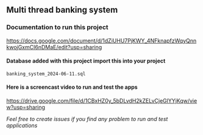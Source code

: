 ## Multi thread banking system

### Documentation to run this project
https://docs.google.com/document/d/1dZiUHU7PjKWY_4NFknapfzWqyQnnkwojGxmCI6nDMaE/edit?usp=sharing

#### Database added with this project import this into your project

`banking_system_2024-06-11.sql`

#### Here is a screencast video to run and test the apps
https://drive.google.com/file/d/1CBxHZ0y_5bDLvdH2kZELvCjeGlYYjKqw/view?usp=sharing

_*Feel free  to create issues if you find any problem to run and test applications*_
